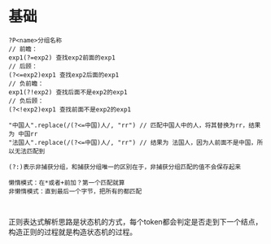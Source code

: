 # 基础

```
?P<name>分组名称
// 前瞻：
exp1(?=exp2) 查找exp2前面的exp1
// 后顾：
(?<=exp2)exp1 查找exp2后面的exp1
// 负前瞻：
exp1(?!exp2) 查找后面不是exp2的exp1
// 负后顾：
(?<!exp2)exp1 查找前面不是exp2的exp1

"中国人".replace(/(?<=中国)人/, "rr") // 匹配中国人中的人，将其替换为rr，结果为 中国rr
"法国人".replace(/(?<=中国)人/, "rr") // 结果为 法国人，因为人前面不是中国，所以无法匹配到

(?:)表示非捕获分组，和捕获分组唯一的区别在于，非捕获分组匹配的值不会保存起来

懒惰模式：在*或者+前加？第一个匹配就算
非懒惰模式：直到最后一个字节，把所有的都匹配



```
正则表达式解析思路是状态机的方式，每个token都会判定是否走到下一个结点，构造正则的过程就是构造状态机的过程。

